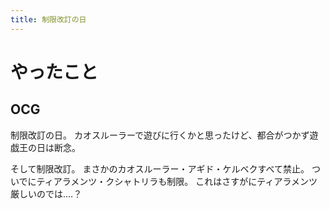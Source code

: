 ```yaml
---
title: 制限改訂の日
---
```


# やったこと

## OCG

制限改訂の日。
カオスルーラーで遊びに行くかと思ったけど、都合がつかず遊戯王の日は断念。

そして制限改訂。
まさかのカオスルーラー・アギド・ケルベクすべて禁止。
ついでにティアラメンツ・クシャトリラも制限。
これはさすがにティアラメンツ厳しいのでは‥‥？
